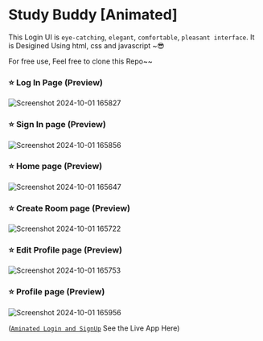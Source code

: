 # Study Buddy [Animated]

This Login UI is `eye-catching`, `elegant`, `comfortable`, `pleasant interface`. It is Desigined Using html, css and javascript ~:sunglasses:

For free use, Feel free to clone this Repo~~


### :star: Log In Page (Preview)
![Screenshot 2024-10-01 165827](https://github.com/user-attachments/assets/f66de831-fcb4-45cb-9db6-1068b9bf8d82)

### :star: Sign In page (Preview)

![Screenshot 2024-10-01 165856](https://github.com/user-attachments/assets/792047ce-d9f0-41dd-ac64-c1fc1bbec6a1)

### :star: Home page (Preview)

![Screenshot 2024-10-01 165647](https://github.com/user-attachments/assets/e0584c1d-17ff-4692-87a9-325b7329f70c)

### :star: Create Room page (Preview)
![Screenshot 2024-10-01 165722](https://github.com/user-attachments/assets/d2907caf-8a7b-4978-bdbc-938553fd5f9d)

### :star: Edit Profile page (Preview)
![Screenshot 2024-10-01 165753](https://github.com/user-attachments/assets/9c33a7d0-e180-4b36-8c75-1569dd02a142)

### :star: Profile page (Preview)
![Screenshot 2024-10-01 165956](https://github.com/user-attachments/assets/adf283f4-ea62-44c7-a8bb-5de6553456db)

([`Aminated Login and SignUp`](https://animated-login-and-sign-up-a26fa2d4021f.herokuapp.com/) See the Live App Here)
